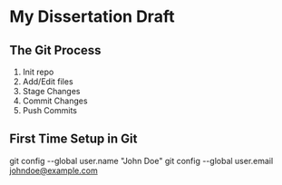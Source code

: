 # My Dissertation Draft

## The Git Process

1. Init repo
2. Add/Edit files
3. Stage Changes
4. Commit Changes
5. Push Commits


## First Time Setup in Git

git config --global user.name "John Doe"
git config --global user.email johndoe@example.com
